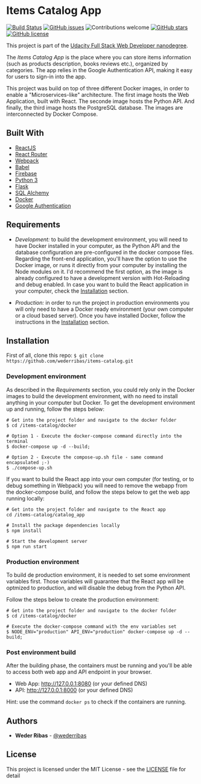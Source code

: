 # Items Catalog App

[![Build Status](https://travis-ci.org/wederribas/items-catalog.svg?branch=master)](https://travis-ci.org/wederribas/items-catalog)
[![GitHub issues](https://img.shields.io/github/issues/wederribas/items-catalog.svg)](https://github.com/wederribas/items-catalog/issues)
![Contributions welcome](https://img.shields.io/badge/contributions-welcome-orange.svg)
[![GitHub stars](https://img.shields.io/github/stars/wederribas/items-catalog.svg)](https://github.com/wederribas/items-catalog/stargazers)
[![GitHub license](https://img.shields.io/badge/license-MIT-blue.svg)](https://raw.githubusercontent.com/wederribas/items-catalog/master/LICENSE)

This project is part of the [Udacity Full Stack Web Developer nanodegree](https://udacity.com/course/full-stack-web-developer-nanodegree--nd004).

The _Items Catalog App_ is the place where you can store items information (such as products description, books reviews etc.), organized by categories. The app relies in the Google Authentication API, making it easy for users to sign-in into the app.

This project was build on top of three different Docker images, in order to enable a "Microservices-like" architecture. The first image hosts the Web Application, built with React. The seconde image hosts the Python API. And finally, the third image hosts the PostgreSQL database. The images are interconnected by Docker Compose.

## Built With

* [ReactJS](https://reactjs.org/)
* [React Router](https://reacttraining.com/react-router/)
* [Webpack](https://webpack.js.org/)
* [Babel](https://babeljs.io/)
* [Firebase](https://firebase.google.com)
* [Python 3](https://www.python.org/)
* [Flask](http://flask.pocoo.org/)
* [SQL Alchemy](https://www.sqlalchemy.org/)
* [Docker](https://www.docker.com/)
* [Google Authentication](https://developers.google.com/identity/)

## Requirements

* _Development:_ to build the development environment, you will need to have Docker installed in your computer, as the Python API and the database configuration are pre-configured in the docker compose files. Regarding the front-end application, you'll have the option to use the Docker image, or runs it directly from your computer by installing the Node modules on it. I'd recommend the first option, as the image is already configured to have a development version with Hot-Reloading and debug enabled.
  In case you want to build the React application in your computer, check the [Installation](#installation) section.

* _Production:_ in order to run the project in production environments you will only need to have a Docker ready environment (your own computer or a cloud based server). Once you have installed Docker, follow the instructions in the [Installation](#installation) section.

## Installation

First of all, clone this repo:
`$ git clone https://github.com/wederribas/items-catalog.git`

### Development environment

As described in the _Requirements_ section, you could rely only in the Docker images to build the development environment, with no need to install anything in your computer but Docker. To get the development environment up and running, follow the steps below:

```
# Get into the project folder and navigate to the docker folder
$ cd /items-catalog/docker

# Option 1 - Execute the docker-compose command directly into the terminal
$ docker-compose up -d --build;

# Option 2 - Execute the compose-up.sh file - same command encapsulated ;-)
$ ./compose-up.sh
```

If you want to build the React app into your own computer (for testing, or to debug something in Webpack) you will need to remove the webapp from the docker-compose build, and follow the steps below to get the web app running locally:

```
# Get into the project folder and navigate to the React app
cd /items-catalog/catalog_app

# Install the package dependencies locally
$ npm install

# Start the development server
$ npm run start
```

### Production environment

To build de production environment, it is needed to set some environment variables first. Those variables will guarantee that the React app will be optmized to production, and will disable the debug from the Python API.

Follow the steps below to create the production environment:

```
# Get into the project folder and navigate to the docker folder
$ cd /items-catalog/docker

# Execute the docker-compose command with the env variables set
$ NODE_ENV="production" API_ENV="production" docker-compose up -d --build;
```

### Post environment build

After the building phase, the containers must be running and you'll be able to access both web app and API endpoint in your browser.

* Web App: http://127.0.0.1:8080 (or your defined DNS)
* API: http://127.0.0.1:8000 (or your defined DNS)

Hint: use the command `docker ps` to check if the containers are running.

## Authors

* **Weder Ribas** - [@wederribas](https://twitter.com/wederribas)

## License

This project is licensed under the MIT License - see the [LICENSE](LICENSE) file for detail
